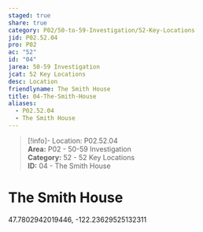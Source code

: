 ```yaml
---  
staged: true  
share: true  
category: P02/50-to-59-Investigation/52-Key-Locations  
jid: P02.52.04  
pro: P02  
ac: "52"  
id: "04"  
jarea: 50-59 Investigation  
jcat: 52 Key Locations  
desc: Location  
friendlyname: The Smith House  
title: 04-The-Smith-House  
aliases:  
  - P02.52.04  
  - The Smith House  
---  
```

  
>[!info]- Location: P02.52.04  
>**Area:** P02 - 50-59 Investigation  
>**Category:** 52 - 52 Key Locations  
>**ID:** 04 - The Smith House  
  
# The Smith House  
  
47.7802942019446, -122.23629525132311  
  
